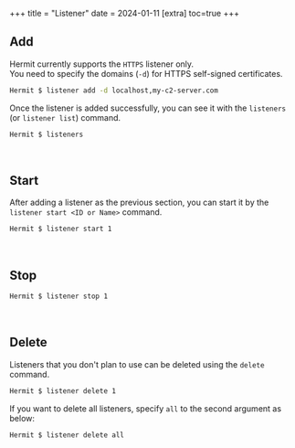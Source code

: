 +++
title = "Listener"
date = 2024-01-11
[extra]
toc=true
+++

## Add

Hermit currently supports the `HTTPS` listener only.  
You need to specify the domains (`-d`) for HTTPS self-signed certificates.

```sh
Hermit $ listener add -d localhost,my-c2-server.com
```

Once the listener is added successfully, you can see it with the `listeners` (or `listener list`) command.

```sh
Hermit $ listeners
```

<br />

## Start

After adding a listener as the previous section, you can start it by the `listener start <ID or Name>` command.

```sh
Hermit $ listener start 1
```

<br />

## Stop

```sh
Hermit $ listener stop 1
```

<br />

## Delete

Listeners that you don't plan to use can be deleted using the `delete` command.

```sh
Hermit $ listener delete 1
```

If you want to delete all listeners, specify `all` to the second argument as below:

```sh
Hermit $ listener delete all
```